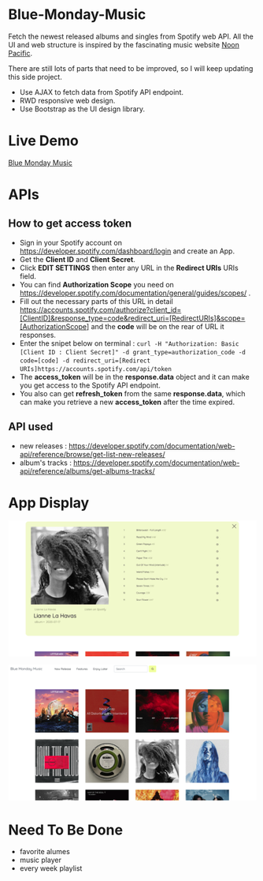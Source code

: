 # Blue-Monday-Music

Fetch the newest released albums and singles from Spotify web API. All the UI and web structure is inspired by the fascinating music website [Noon Pacific](https://noonpacific.com/). 

There are still lots of parts that need to be improved, so I will keep updating this side project.

 - Use AJAX to fetch data from Spotify API endpoint.
 - RWD responsive web design.
 - Use Bootstrap as the UI design library.
 
# Live Demo

[Blue Monday Music](https://chia-hsing.github.io/Blue-Monday-Music-JS/)

# APIs

 ## How to get access token
 
 - Sign in your Spotify account on https://developer.spotify.com/dashboard/login and create an App.
 - Get the __Client ID__ and __Client Secret__.
 - Click __EDIT SETTINGS__ then enter any URL in the __Redirect URIs__ URIs field.
 - You can find __Authorization Scope__ you need on https://developer.spotify.com/documentation/general/guides/scopes/ .
 - Fill out the necessary parts of this URL in detail https://accounts.spotify.com/authorize?client_id=[ClientID]&response_type=code&redirect_uri=[RedirectURIs]&scope=[AuthorizationScope] and the __code__ will be on the rear of URL it responses.
 - Enter the snipet below on terminal : 
 `curl -H "Authorization: Basic [Client ID : Client Secret]" -d grant_type=authorization_code -d code=[code] -d redirect_uri=[Redirect URIs]https://accounts.spotify.com/api/token`
 - The __access_token__ will be in the __response.data__ object and it can make you get access to the Spotify API endpoint. 
 - You also can get __refresh_token__ from the same __response.data__, which can make you retrieve a new __access_token__ after the time expired.
 
  ## API used 
  
  - new releases : https://developer.spotify.com/documentation/web-api/reference/browse/get-list-new-releases/
  - album's tracks : https://developer.spotify.com/documentation/web-api/reference/albums/get-albums-tracks/



# App Display

![image](https://github.com/Chia-Hsing/Blue-Monday-Music/blob/master/1.png)

![image](https://github.com/Chia-Hsing/Blue-Monday-Music/blob/master/2.png)

# Need To Be Done

 - favorite alumes 
 - music player
 - every week playlist
 


